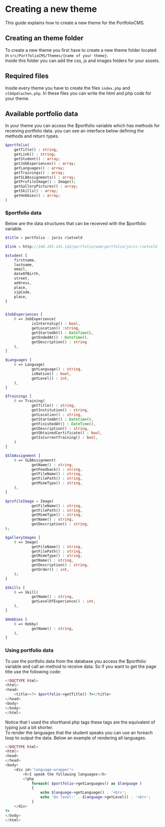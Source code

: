 # Creating a new theme
This guide explains how to create a new theme for the PortfolioCMS.

## Creating an theme folder
To create a new theme you first have to create a new theme folder located in `src/PortfolioCMS/Themes/{name of your theme}`.  
Inside this folder you can add the css, js and images folders for your assets. 

## Required files
Inside every theme you have to create the files `index.php` and `slbOpdrachen.php`. In these files you can write the html and php code 
for your theme.

## Available portfolio data
In your theme you can access the $portfolio variable which has methods for receiving portfolio data. you can see an interface below defining the 
methods and return types.
```php
$portfolio(
    getTitle() : string;
    getLink() : string;
    getStudent() : array;
    getJobExperiences() : array;
    getLanguages() : array;
    getTrainings() : array;
    getSLBAssignments() : array;
    getProfileImage() : Image();
    getGalleryPictures() : array;
    getSkills() : array;
    getHobbies() : array;
)
```

### $portfolio data
Below are the data structures that can be received with the $portfolio variable.

```php
$title = portfolio - joris rietveld

$link = http://146.185.141.142/portfolio/web/portfolio/joris-rietveld

$student [
    firstname,
    lastname,
    email,
    dateOfBirth,
    street,
    address,
    place,
    zipCode,
    place,
]


$JobExperiences [
    0 => JobExperience(
            isInternship() : bool,
            getLocation() :string,
            getStartedAt() : DateTime(),
            getEndedAt() : DateTime(),
            getDescription() : string
    ),
]

$Languages [
    0 => Language(
            getLanguage() : string,
            isNative() : bool,
            getLevel() : int,
    ),
]

$Trainings [
    0 => Training(
            getTitle() : string,
            getInstitution() : string,
            getLocation() : string,
            getStartedAt() : Datetime(),
            getFinishedAt() : DateTime(),
            getDescription() : string,
            getObtainedCertificate() : bool,
            getIsCurrentTraining() : bool,
    )
]

$SlbAssignment [
    0 => SLBAssignment(
            getName() : string,
            getFeedback() : string,
            getFileName() : string,
            getFilePath() : string,
            getMimeType() : string,
    ),
]

$profileImage = Image(
            getFileName() : string,
            getFilePath() : string,
            getMimeType() : string,
            getName() : string,
            getDescription() : string,
);

$galleryImages [
    0 => Image(
            getFileName() : string,
            getFilePath() : string,
            getMimeType() : string,
            getName() : string,
            getDescription() : string,
            getOrder() : int,
    );
]

$Skills [
    0 => Skill(
            getName() : string,
            getLevelOfExperience() : int,
    ),
]

$Hobbies [
    0 => Hobby(
            getName() : string,
    ),
]
```

### Using portfolio data
To use the portfolio data from the database you access the $portfolio variable and call an method to receive data.
So if you want to get the page title use the following code:
```php
<!DOCTYPE html>
<html>
<head>
    <title><?= $portfolio->getTitle() ?></title>
</head>
<body>
</body>
</html>
```
Notice that I used the shorthand php tags <?= 'some string' ?> these tags are the equivalent of typing <?php echo 'some string' ?> just a bit shorter.<br>
To render the languages that the student speaks you can use an foreach loop to output the data. Below an example of rendering all languages.

```php
<!DOCTYPE html>
<html>
<head>
</head>
<body>
    <div id='language-wrapper'>
        <h>I speak the following languages</h>
        <?php
            foreach( $portfolio->getLanguages() as $language )
            {
                echo $language->getLanguage() . '<br>';
                echo 'On level:' . $language->getLevel() . '<br>';
            }
    </div>
?>
</body>
</html>
```
